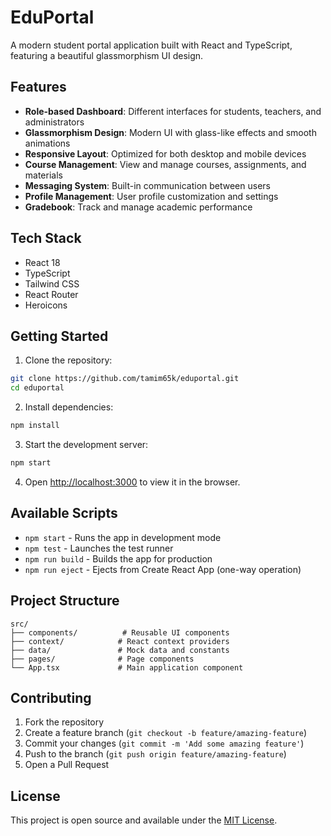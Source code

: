 # EduPortal

A modern student portal application built with React and TypeScript, featuring a beautiful glassmorphism UI design.

## Features

- **Role-based Dashboard**: Different interfaces for students, teachers, and administrators
- **Glassmorphism Design**: Modern UI with glass-like effects and smooth animations
- **Responsive Layout**: Optimized for both desktop and mobile devices
- **Course Management**: View and manage courses, assignments, and materials
- **Messaging System**: Built-in communication between users
- **Profile Management**: User profile customization and settings
- **Gradebook**: Track and manage academic performance

## Tech Stack

- React 18
- TypeScript
- Tailwind CSS
- React Router
- Heroicons

## Getting Started

1. Clone the repository:
```bash
git clone https://github.com/tamim65k/eduportal.git
cd eduportal
```

2. Install dependencies:
```bash
npm install
```

3. Start the development server:
```bash
npm start
```

4. Open [http://localhost:3000](http://localhost:3000) to view it in the browser.

## Available Scripts

- `npm start` - Runs the app in development mode
- `npm test` - Launches the test runner
- `npm run build` - Builds the app for production
- `npm run eject` - Ejects from Create React App (one-way operation)

## Project Structure

```
src/
├── components/          # Reusable UI components
├── context/            # React context providers
├── data/               # Mock data and constants
├── pages/              # Page components
└── App.tsx             # Main application component
```

## Contributing

1. Fork the repository
2. Create a feature branch (`git checkout -b feature/amazing-feature`)
3. Commit your changes (`git commit -m 'Add some amazing feature'`)
4. Push to the branch (`git push origin feature/amazing-feature`)
5. Open a Pull Request

## License

This project is open source and available under the [MIT License](LICENSE).
